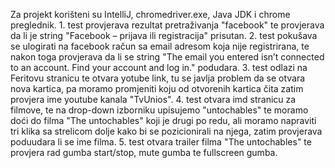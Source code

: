 Za projekt korišteni su  IntelliJ, chromedriver.exe, Java JDK i chrome preglednik. 1. test provjerava rezultat pretraživanja "facebook" te provjerava da li je string "Facebook – prijava ili registracija" prisutan. 2. test pokušava se ulogirati na facebook račun sa email adresom koja nije registrirana,
te nakon toga provjerava da li se string "The email you entered isn’t connected to an account. Find your account and log in." podudara. 3. test odlazi na Feritovu stranicu te otvara yotube link, tu se javlja problem da se otvara nova kartica, pa moramo promjeniti koju od otvorenih kartica čita
zatim provjera ime youtube kanala "TvUnios". 4. test otvara imd stranicu za filmove, te na drop-down izborniku upisujemo "untochables" te moramo doći do filma "The untochables" koji je drugi po redu, ali moramo napraviti tri klika sa strelicom dolje kako bi se pozicionirali na njega,
zatim provjerava poduudara li se ime filma. 5. test otvara trailer filma "The untochables" te provjera rad gumba start/stop, mute gumba te fullscreen gumba.
